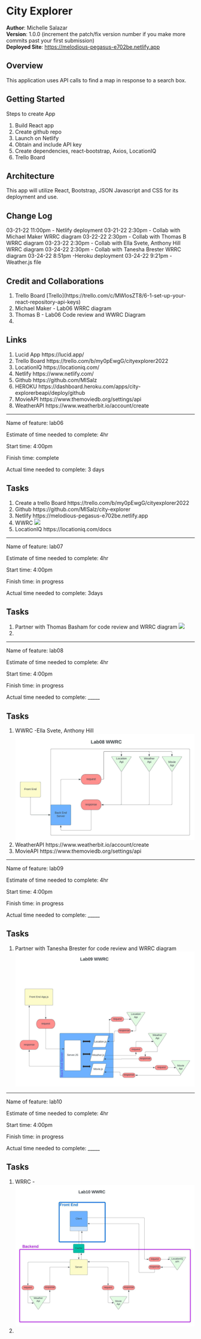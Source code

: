 # City Explorer

**Author**: Michelle Salazar   
**Version**: 1.0.0 (increment the patch/fix version number if you make more commits past your first submission)   
**Deployed Site**: https://melodious-pegasus-e702be.netlify.app   

## Overview
<!-- Provide a high level overview of what this application is and why you are building it, beyond the fact that it's an assignment for this class. (i.e. What's your problem domain?) -->
This application uses API calls to find a map in response to a search box. 

## Getting Started
<!-- What are the steps that a user must take in order to build this app on their own machine and get it running? -->
Steps to create App
<ol>
<li>Build React app
</li>
<li>Create github repo
</li>
<li>Launch on Netlify
</li>
<li> Obtain and include API key
</li>
<li>Create dependencies, react-bootstrap, Axios, LocationIQ 
</li>
<li>Trello Board 
</li>
</ol>

## Architecture
<!-- Provide a detailed description of the application design. What technologies (languages, libraries, etc) you're using, and any other relevant design information. -->
This app will utilize React, Bootstrap, JSON Javascript and CSS for its deployment and use.

## Change Log
<!-- Use this area to document the iterative changes made to your application as each feature is successfully implemented. Use time stamps. Here's an example:

01-01-2001 4:59pm - Application now has a fully-functional express server, with a GET route for the location resource. -->
03-21-22 11:00pm - Netlify deployment
03-21-22 2:30pm - Collab with Michael Maker WRRC diagram
03-22-22 2:30pm - Collab with Thomas B WRRC diagram
03-23-22 2:30pm - Collab with Ella Svete, Anthony Hill WRRC diagram
03-24-22 2:30pm - Collab with Tanesha Brester WRRC diagram
03-24-22 8:51pm -Heroku deployment
03-24-22 9:21pm -Weather.js file

## Credit and Collaborations
<!-- Give credit (and a link) to other people or resources that helped you build this application. -->
<ol>
<li>Trello Board [Trello](https://trello.com/c/MWlosZT8/6-1-set-up-your-react-repository-api-keys)
</li>
<li>
Michael Maker - Lab06 WRRC diagram
</li>
<li>
Thomas B - Lab06 Code review and WWRC Diagram
</li>
<li>
</li>
</ol>

## Links
<ol>
<li> Lucid App 
https://lucid.app/
</li>
<li> Trello Board 
https://trello.com/b/my0pEwgG/cityexplorer2022
</li>
<li> LocationIQ
https://locationiq.com/
</li>
<li> Netlify
https://www.netlify.com/
</li>
<li> Github
https://github.com/MISalz
</li>
<li> HEROKU 
https://dashboard.heroku.com/apps/city-explorerbeapi/deploy/github
</li>
<li> 
MovieAPI https://www.themoviedb.org/settings/api
</li>
<li> 
WeatherAPI https://www.weatherbit.io/account/create  
</li>
</ol>

---

Name of feature: lab06

Estimate of time needed to complete: 4hr

Start time: 4:00pm

Finish time:  complete

Actual time needed to complete: 3 days

## Tasks
<ol>
<li> Create a trello Board https://trello.com/b/my0pEwgG/cityexplorer2022
</li>
<li> Github https://github.com/MISalz/city-explorer
</li>
<li> Netlify https://melodious-pegasus-e702be.netlify.app 
</li>
<li> WWRC <img src="img/2022-03-17_15-02-19 WRRC_cityExp.bmp">
</li>
<li> LocationIQ https://locationiq.com/docs
</li>
</ol>

---

Name of feature: lab07

Estimate of time needed to complete: 4hr

Start time: 4:00pm

Finish time:  in progress

Actual time needed to complete: 3days

## Tasks
<ol>
<li> Partner with Thomas Basham for code review and WRRC diagram
<img src="img/2022-03-22 lab07WWRC_city explore.bmp">
</li>
<li> 
</li>
</ol>

---

Name of feature: lab08

Estimate of time needed to complete: 4hr

Start time: 4:00pm

Finish time:  in progress

Actual time needed to complete: _____

## Tasks
<ol>
<li> WWRC -Ella Svete, Anthony Hill
<img src ="img/WRRC Lab08.jpeg">
</li>
<li> WeatherAPI https://www.weatherbit.io/account/create
</li>
<li> MovieAPI https://www.themoviedb.org/settings/api
</li>
</ol>

---

Name of feature: lab09

Estimate of time needed to complete: 4hr

Start time: 4:00pm

Finish time:  in progress

Actual time needed to complete: _____

## Tasks
<ol>
<li> Partner with Tanesha Brester for code review and WRRC diagram
<img src="img/WRRC Lab09.jpg">
</li>
</ol>

---

Name of feature: lab10

Estimate of time needed to complete: 4hr

Start time: 4:00pm

Finish time:  in progress

Actual time needed to complete: _____

## Tasks
<ol>
<li> WRRC -
<img src="img/WRRC Lab10.jpg">
<li> 
</li>
</ol>